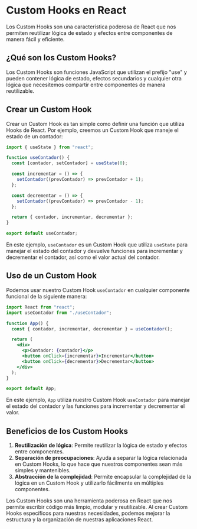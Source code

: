 # Custom Hooks en React

Los Custom Hooks son una característica poderosa de React que nos permiten reutilizar lógica de estado y efectos entre componentes de manera fácil y eficiente.

## ¿Qué son los Custom Hooks?

Los Custom Hooks son funciones JavaScript que utilizan el prefijo "use" y pueden contener lógica de estado, efectos secundarios y cualquier otra lógica que necesitemos compartir entre componentes de manera reutilizable.

## Crear un Custom Hook

Crear un Custom Hook es tan simple como definir una función que utiliza Hooks de React. Por ejemplo, creemos un Custom Hook que maneje el estado de un contador:

```jsx
import { useState } from "react";

function useContador() {
  const [contador, setContador] = useState(0);

  const incrementar = () => {
    setContador((prevContador) => prevContador + 1);
  };

  const decrementar = () => {
    setContador((prevContador) => prevContador - 1);
  };

  return { contador, incrementar, decrementar };
}

export default useContador;
```

En este ejemplo, `useContador` es un Custom Hook que utiliza `useState` para manejar el estado del contador y devuelve funciones para incrementar y decrementar el contador, así como el valor actual del contador.

## Uso de un Custom Hook

Podemos usar nuestro Custom Hook `useContador` en cualquier componente funcional de la siguiente manera:

```jsx
import React from "react";
import useContador from "./useContador";

function App() {
  const { contador, incrementar, decrementar } = useContador();

  return (
    <div>
      <p>Contador: {contador}</p>
      <button onClick={incrementar}>Incrementar</button>
      <button onClick={decrementar}>Decrementar</button>
    </div>
  );
}

export default App;
```

En este ejemplo, `App` utiliza nuestro Custom Hook `useContador` para manejar el estado del contador y las funciones para incrementar y decrementar el valor.

## Beneficios de los Custom Hooks

1. **Reutilización de lógica**: Permite reutilizar la lógica de estado y efectos entre componentes.
2. **Separación de preocupaciones**: Ayuda a separar la lógica relacionada en Custom Hooks, lo que hace que nuestros componentes sean más simples y mantenibles.
3. **Abstracción de la complejidad**: Permite encapsular la complejidad de la lógica en un Custom Hook y utilizarlo fácilmente en múltiples componentes.

Los Custom Hooks son una herramienta poderosa en React que nos permite escribir código más limpio, modular y reutilizable. Al crear Custom Hooks específicos para nuestras necesidades, podemos mejorar la estructura y la organización de nuestras aplicaciones React.

